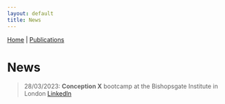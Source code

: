 ```yaml
---
layout: default
title: News
---
```


[Home](./) | [Publications](./publications)

# News

<!-- Substack posts, The Conversation? Events, publications (hopefully) -->
> 28/03/2023: **Conception X** bootcamp at the Bishopsgate Institute in London [LinkedIn](https://www.linkedin.com/feed/update/urn:li:activity:7051867676494696448/)
